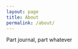 ```yaml
---
layout: page
title: About
permalink: /about/
---
```


Part journal, part whatever

<!-- ### More Information

A place to include any other types of information that you'd like to include about yourself.

### Contact me

[email@domain.com](mailto:email@domain.com) -->